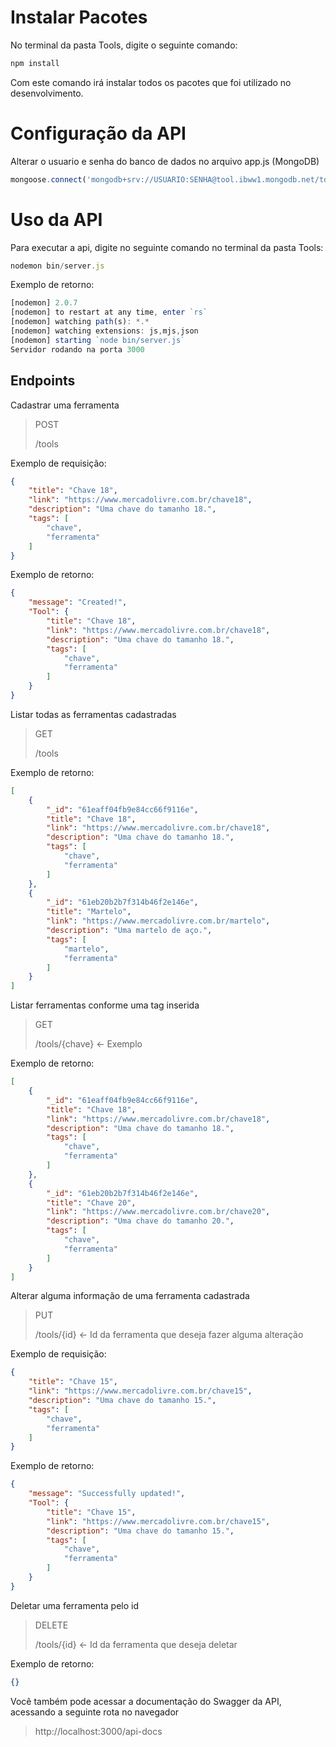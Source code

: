 # Instalar Pacotes

No terminal da pasta Tools, digite o seguinte comando:

```javascript
npm install
```

Com este comando irá instalar todos os pacotes que foi utilizado no desenvolvimento.

# Configuração da API

Alterar o usuario e senha do banco de dados no arquivo app.js
(MongoDB)

```javascript
mongoose.connect('mongodb+srv://USUARIO:SENHA@tool.ibww1.mongodb.net/tool?retryWrites=true&w=majority');
```

# Uso da API

Para executar a api, digite no seguinte comando no terminal da pasta Tools:
```javascript
nodemon bin/server.js
```

Exemplo de retorno:

```javascript
[nodemon] 2.0.7
[nodemon] to restart at any time, enter `rs`
[nodemon] watching path(s): *.*
[nodemon] watching extensions: js,mjs,json  
[nodemon] starting `node bin/server.js`     
Servidor rodando na porta 3000
```

## Endpoints

Cadastrar uma ferramenta

> POST
>
> /tools

Exemplo de requisição:

```json
{
    "title": "Chave 18",
    "link": "https://www.mercadolivre.com.br/chave18",
    "description": "Uma chave do tamanho 18.",
    "tags": [
        "chave",
        "ferramenta"
    ]
}
```

Exemplo de retorno:

```json
{
    "message": "Created!",
    "Tool": {
        "title": "Chave 18",
        "link": "https://www.mercadolivre.com.br/chave18",
        "description": "Uma chave do tamanho 18.",
        "tags": [
            "chave",
            "ferramenta"
        ]
    }
}
```

Listar todas as ferramentas cadastradas

> GET
>
> /tools

Exemplo de retorno:

```json
[
    {
        "_id": "61eaff04fb9e84cc66f9116e",
        "title": "Chave 18",
        "link": "https://www.mercadolivre.com.br/chave18",
        "description": "Uma chave do tamanho 18.",
        "tags": [
            "chave",
            "ferramenta"
        ]
    },
    {
        "_id": "61eb20b2b7f314b46f2e146e",
        "title": "Martelo",
        "link": "https://www.mercadolivre.com.br/martelo",
        "description": "Uma martelo de aço.",
        "tags": [
            "martelo",
            "ferramenta"
        ]
    }
]
```

Listar ferramentas conforme uma tag inserida

> GET
>
> /tools/{chave} <- Exemplo

Exemplo de retorno:

```json
[
    {
        "_id": "61eaff04fb9e84cc66f9116e",
        "title": "Chave 18",
        "link": "https://www.mercadolivre.com.br/chave18",
        "description": "Uma chave do tamanho 18.",
        "tags": [
            "chave",
            "ferramenta"
        ]
    },
    {
        "_id": "61eb20b2b7f314b46f2e146e",
        "title": "Chave 20",
        "link": "https://www.mercadolivre.com.br/chave20",
        "description": "Uma chave do tamanho 20.",
        "tags": [
            "chave",
            "ferramenta"
        ]
    }
]
```

Alterar alguma informação de uma ferramenta cadastrada

> PUT
>
> /tools/{id} <- Id da ferramenta que deseja fazer alguma alteração

Exemplo de requisição:

```json
{
    "title": "Chave 15",
    "link": "https://www.mercadolivre.com.br/chave15",
    "description": "Uma chave do tamanho 15.",
    "tags": [
        "chave",
        "ferramenta"
    ]
}
```

Exemplo de retorno:

```json
{
    "message": "Successfully updated!",
    "Tool": {
        "title": "Chave 15",
        "link": "https://www.mercadolivre.com.br/chave15",
        "description": "Uma chave do tamanho 15.",
        "tags": [
            "chave",
            "ferramenta"
        ]
    }
}
```

Deletar uma ferramenta pelo id

> DELETE
>
> /tools/{id} <- Id da ferramenta que deseja deletar

Exemplo de retorno:

```json
{}
```

Você também pode acessar a documentação do Swagger da API, acessando a seguinte rota no navegador
> http://localhost:3000/api-docs
